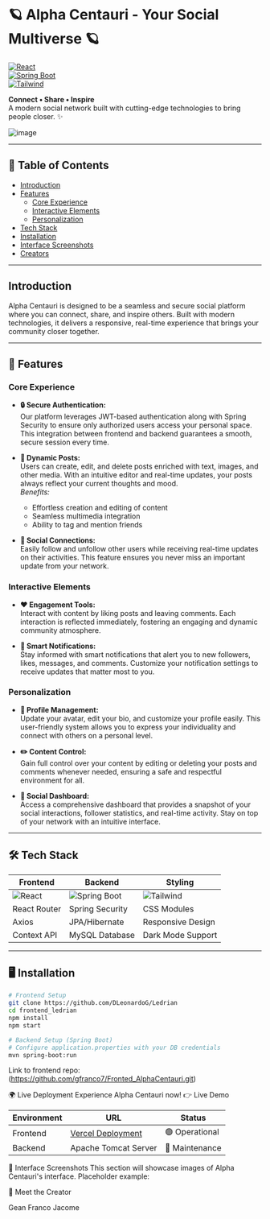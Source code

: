 # 🪐 Alpha Centauri - Your Social Multiverse 🪐

[![React](https://img.shields.io/badge/React-18.2.0-blue?logo=react)](https://reactjs.org/)  
[![Spring Boot](https://img.shields.io/badge/Spring%20Boot-3.1.5-green?logo=spring)](https://spring.io/)  
[![Tailwind](https://img.shields.io/badge/Tailwind-3.3.3-06B6D4?logo=tailwind-css)](https://tailwindcss.com/)

**Connect • Share • Inspire**  
A modern social network built with cutting-edge technologies to bring people closer. ✨

![image](https://github.com/user-attachments/assets/e39f0e7a-833d-4f5d-9de9-41698fde71ef)

---

## 📑 Table of Contents

- [Introduction](#-introduction)
- [Features](#-features)
    - [Core Experience](#core-experience)
    - [Interactive Elements](#interactive-elements)
    - [Personalization](#personalization)
- [Tech Stack](#-tech-stack)
- [Installation](#-installation)
- [Interface Screenshots](#-interface-screenshots)
- [Creators](#-creators)

---

## Introduction

Alpha Centauri is designed to be a seamless and secure social platform where you can connect, share, and inspire others. Built with modern technologies, it delivers a responsive, real-time experience that brings your community closer together.

---

## 🚀 Features

### Core Experience
- **🔒 Secure Authentication:**  
  Our platform leverages JWT-based authentication along with Spring Security to ensure only authorized users access your personal space. This integration between frontend and backend guarantees a smooth, secure session every time.

- **📢 Dynamic Posts:**  
  Users can create, edit, and delete posts enriched with text, images, and other media. With an intuitive editor and real-time updates, your posts always reflect your current thoughts and mood.  
  *Benefits:*
    - Effortless creation and editing of content
    - Seamless multimedia integration
    - Ability to tag and mention friends

- **🤝 Social Connections:**  
  Easily follow and unfollow other users while receiving real-time updates on their activities. This feature ensures you never miss an important update from your network.

### Interactive Elements

- **❤️ Engagement Tools:**  
  Interact with content by liking posts and leaving comments. Each interaction is reflected immediately, fostering an engaging and dynamic community atmosphere.

- **🔔 Smart Notifications:**  
  Stay informed with smart notifications that alert you to new followers, likes, messages, and comments. Customize your notification settings to receive updates that matter most to you.

### Personalization
- **👤 Profile Management:**  
  Update your avatar, edit your bio, and customize your profile easily. This user-friendly system allows you to express your individuality and connect with others on a personal level.

- **✏️ Content Control:**  
  Gain full control over your content by editing or deleting your posts and comments whenever needed, ensuring a safe and respectful environment for all.

- **📱 Social Dashboard:**  
  Access a comprehensive dashboard that provides a snapshot of your social interactions, follower statistics, and real-time activity. Stay on top of your network with an intuitive interface.

---

## 🛠️ Tech Stack

| Frontend              | Backend               | Styling            |
|-----------------------|-----------------------|--------------------|
| ![React](https://img.shields.io/badge/-React-61DAFB?logo=react&logoColor=white) | ![Spring Boot](https://img.shields.io/badge/-Spring%20Boot-6DB33F?logo=spring&logoColor=white) | ![Tailwind](https://img.shields.io/badge/-Tailwind-06B6D4?logo=tailwind-css&logoColor=white) |
| React Router          | Spring Security       | CSS Modules        |
| Axios                 | JPA/Hibernate         | Responsive Design  |
| Context API           | MySQL Database        | Dark Mode Support  |

---

## 🖥️ Installation

```bash
# Frontend Setup
git clone https://github.com/DLeonardoG/Ledrian
cd frontend_ledrian
npm install
npm start

# Backend Setup (Spring Boot)
# Configure application.properties with your DB credentials
mvn spring-boot:run

```

Link to frontend repo: (https://github.com/gfranco7/Fronted_AlphaCentauri.git)

🌍 Live Deployment
Experience Alpha Centauri now!
👉 Live Demo

| Environment | URL | Status |
|-------------|-----|--------|
| Frontend | [Vercel Deployment]() | 🟢 Operational |
| Backend | Apache Tomcat Server | 🔧 Maintenance |

📸 Interface Screenshots
This section will showcase images of Alpha Centauri's interface.
Placeholder example:



👥 Meet the Creator

Gean Franco Jacome

